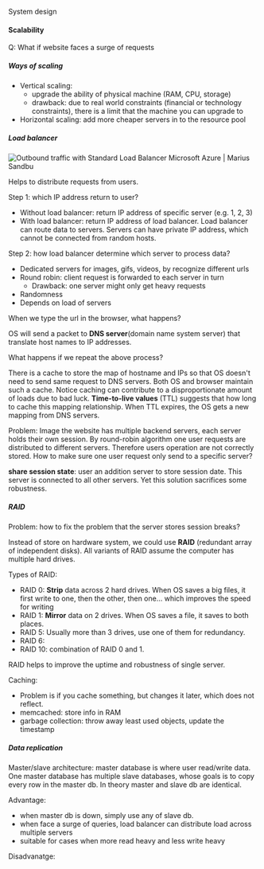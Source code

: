 System design

#### Scalability 

Q: What if website faces a surge of requests

##### Ways of scaling

- Vertical scaling: 
  - upgrade the ability of physical machine (RAM, CPU, storage)
  - drawback: due to real world constraints (financial or technology constraints), there is a limit that the machine you can upgrade to
- Horizontal scaling: add more cheaper servers in to the resource pool

##### Load balancer

![Outbound traffic with Standard Load Balancer Microsoft Azure | Marius Sandbu](https://msandbu.org/wp-content/uploads/2019/08/AWS-ELB-diagram.jpg)

Helps to distribute requests from users.

Step 1: which IP address return to user? 

- Without load balancer: return IP address of specific server (e.g. 1, 2, 3)
- With load balancer: return IP address of load balancer. Load balancer can route data to servers. Servers can have private IP address, which cannot be connected from random hosts.

Step 2: how load balancer determine which server to process data?

- Dedicated servers for images, gifs, videos, by recognize different urls
- Round robin: client request is forwarded to each server in turn
  - Drawback: one server might only get heavy requests
- Randomness
- Depends on load of servers

When we type the url in the browser, what happens? 

OS will send a packet to **DNS server**(domain name system server) that translate host names to IP addresses.

What happens if we repeat the above process?

There is a cache to store the map of hostname and IPs so that OS doesn't need to send same request to DNS servers. Both OS and browser maintain such a cache. Notice caching can contribute to a disproportionate amount of loads due to bad luck. **Time-to-live values** (TTL) suggests that how long to cache this mapping relationship. When TTL expires, the OS gets a new mapping from DNS servers.

Problem: Image the website has multiple backend servers, each server holds their own session. By round-robin algorithm one user requests are distributed to different servers. Therefore users operation are not correctly stored. How to make sure one user request only send to a specific server?

**share session state**: user an addition server to store session date. This server is connected to all other servers. Yet this solution sacrifices some robustness.

##### RAID

Problem: how to fix the problem that the server stores session breaks?

Instead of store on hardware system, we could use **RAID** (redundant array of independent disks). All variants of RAID assume the computer has multiple hard drives.

Types of RAID:

- RAID 0: **Strip** data across 2 hard drives. When OS saves a big files, it first write to one, then the other, then one... which improves the speed for writing
- RAID 1: **Mirror** data on 2 drives. When OS saves a file, it saves to both places.
- RAID 5: Usually more than 3 drives, use one of them for redundancy.
- RAID 6: 
- RAID 10: combination of RAID 0 and 1.

RAID helps to improve the uptime and robustness of single server.

Caching: 

- Problem is if you cache something, but changes it later, which does not reflect.
- memcached: store info in RAM
- garbage collection: throw away least used objects, update the timestamp 

##### Data replication

Master/slave architecture: master database is where user read/write data. One master database has multiple slave databases, whose goals is to copy every row in the master db. In theory master and slave db are identical. 

Advantage: 

- when master db is down, simply use any of slave db.
- when face a surge of queries, load balancer can distribute load across multiple servers
- suitable for cases when more read heavy and less write heavy

Disadvanatge:

